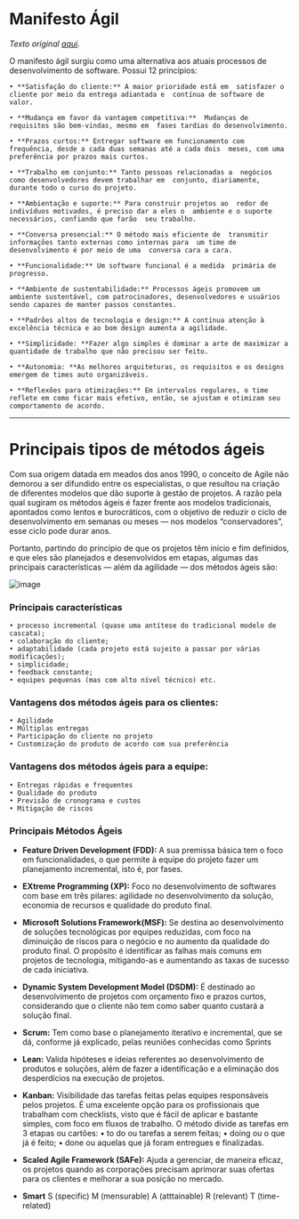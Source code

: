 # Manifesto Ágil
*Texto original [aqui](https://blog.geekhunter.com.br/manifesto-agil/).*

O manifesto ágil surgiu como uma alternativa aos atuais processos de desenvolvimento de software. Possui 12 princípios:

	• **Satisfação do cliente:** A maior prioridade está em  satisfazer o cliente por meio da entrega adiantada e  contínua de software de valor.
	
	• **Mudança em favor da vantagem competitiva:**  Mudanças de requisitos são bem-vindas, mesmo em  fases tardias do desenvolvimento.
	
	• **Prazos curtos:** Entregar software em funcionamento com  frequência, desde a cada duas semanas até a cada dois  meses, com uma preferência por prazos mais curtos.
	
	• **Trabalho em conjunto:** Tanto pessoas relacionadas a  negócios como desenvolvedores devem trabalhar em  conjunto, diariamente, durante todo o curso do projeto.
	
	• **Ambientação e suporte:** Para construir projetos ao  redor de indivíduos motivados, é preciso dar a eles o  ambiente e o suporte necessários, confiando que farão  seu trabalho.
	
	• **Conversa presencial:** O método mais eficiente de  transmitir informações tanto externas como internas para  um time de desenvolvimento é por meio de uma  conversa cara a cara.
	
	• **Funcionalidade:** Um software funcional é a medida  primária de progresso.

	• **Ambiente de sustentabilidade:** Processos ágeis promovem um ambiente sustentável, com patrocinadores, desenvolvedores e usuários sendo capazes de manter passos constantes.
	
	• **Padrões altos de tecnologia e design:** A contínua atenção à excelência técnica e ao bom design aumenta a agilidade.
	
	• **Simplicidade: **Fazer algo simples é dominar a arte de maximizar a quantidade de trabalho que não precisou ser feito.
	
	• **Autonomia: **As melhores arquiteturas, os requisitos e os designs emergem de times auto organizáveis.
	
	• **Reflexões para otimizações:** Em intervalos regulares, o time reflete em como ficar mais efetivo, então, se ajustam e otimizam seu comportamento de acordo.
----------------------------------------------------------------------
# Principais tipos de métodos ágeis

Com sua origem datada em meados dos anos 1990, o conceito de Agile não demorou a ser difundido entre os especialistas, o que resultou na criação de diferentes modelos que dão suporte à gestão de projetos. A razão pela qual sugiram os métodos ágeis é fazer frente aos modelos tradicionais, apontados como lentos e burocráticos, com o objetivo de reduzir o ciclo de desenvolvimento em semanas ou meses — nos modelos “conservadores”, esse ciclo pode durar anos.

Portanto, partindo do princípio de que os projetos têm início e fim definidos, e que eles são planejados e desenvolvidos em etapas, algumas das principais características — além da agilidade — dos métodos ágeis são:

![image](https://user-images.githubusercontent.com/107884724/223506261-d5e81945-e668-4cf2-93b6-6731b0b12057.png)

### Principais características
	• processo incremental (quase uma antítese do tradicional modelo de cascata);
	• colaboração do cliente;
	• adaptabilidade (cada projeto está sujeito a passar por várias modificações);
	• simplicidade;
	• feedback constante;
	• equipes pequenas (mas com alto nível técnico) etc.

### Vantagens dos métodos ágeis para os clientes:
	• Agilidade
	• Múltiplas entregas
	• Participação do cliente no projeto
	• Customização do produto de acordo com sua preferência

### Vantagens dos métodos ágeis para a equipe:
	• Entregas rápidas e frequentes
	• Qualidade do produto
	• Previsão de cronograma e custos
	• Mitigação de riscos

### Principais Métodos Ágeis

- **Feature Driven Development (FDD):** A sua premissa básica tem o foco em funcionalidades, o que permite à equipe do projeto fazer um planejamento incremental, isto é, por fases.

- **EXtreme Programming (XP):** Foco no desenvolvimento de softwares com base em três pilares: agilidade no desenvolvimento da solução, economia de recursos e qualidade do produto final.

- **Microsoft Solutions Framework(MSF):** Se destina ao desenvolvimento de soluções tecnológicas por equipes reduzidas, com foco na diminuição de riscos para o negócio e no aumento da qualidade do produto final.
O propósito é identificar as falhas mais comuns em projetos de tecnologia, mitigando-as e aumentando as taxas de sucesso de cada iniciativa.

- **Dynamic System Development Model (DSDM):** É destinado ao desenvolvimento de projetos com orçamento fixo e prazos curtos, considerando que o cliente não tem como saber quanto custará a solução final.

- **Scrum:** Tem como base o planejamento iterativo e incremental, que se dá, conforme já explicado, pelas reuniões conhecidas como Sprints 

- **Lean:** Valida hipóteses e ideias referentes ao desenvolvimento de produtos e soluções, além de fazer a identificação e a eliminação dos desperdícios na execução de projetos.

- **Kanban:** Visibilidade das tarefas feitas pelas equipes responsáveis pelos projetos. É uma excelente opção para os profissionais que trabalham com checklists, visto que é fácil de aplicar e bastante simples, com foco em fluxos de trabalho. O método divide as tarefas em 3 etapas ou cartões:
	• to do ou tarefas a serem feitas;
	• doing ou o que já é feito;
	• done ou aquelas que já foram entregues e finalizadas.

- **Scaled Agile Framework (SAFe):** Ajuda a gerenciar, de maneira eficaz, os projetos quando as corporações precisam aprimorar suas ofertas para os clientes e melhorar a sua posição no mercado. 

- **Smart** 
S (specific) 
M (mensurable) 
A (atttainable) 
R (relevant) 
T (time-related)
